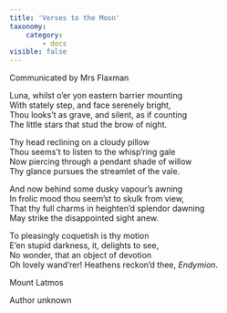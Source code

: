 ```yaml
---
title: 'Verses to the Moon'
taxonomy:
    category:
        - docs
visible: false
---
```


<div class="author">Communicated by Mrs Flaxman</div>

Luna, whilst o’er yon eastern barrier mounting  
With stately step, and face serenely bright,  
Thou looks’t as grave, and silent, as if counting  
The little stars that stud the brow of night.  
  
Thy head reclining on a cloudy pillow  
Thou seems’t to listen to the whisp’ring gale  
Now piercing through a pendant shade of willow  
Thy glance pursues the streamlet of the vale.  
  
And now behind some dusky vapour’s awning  
In frolic mood thou seem’st to skulk from view,  
That thy full charms in heighten’d splendor dawning  
May strike the disappointed sight anew.  
  
To pleasingly coquetish is thy motion  
E’en stupid darkness, it, delights to see,  
No wonder, that an object of devotion  
Oh lovely wand’rer! Heathens reckon’d thee, *Endymion*.  
  
Mount Latmos  
  
Author unknown